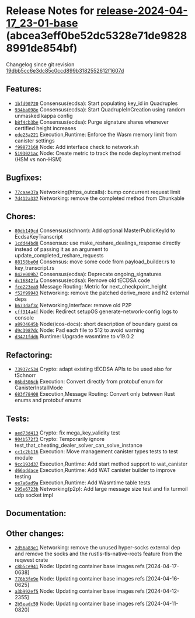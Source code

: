 Release Notes for [**release-2024-04-17\_23-01-base**](https://github.com/dfinity/ic/tree/release-2024-04-17_23-01-base) (abcea3eff0be52dc5328e71de98288991de854bf)
===================================================================================================================================================================

Changelog since git revision [19dbb5cc6e3dc85c0ccd899b3182552612f1607d](https://dashboard.internetcomputer.org/release/19dbb5cc6e3dc85c0ccd899b3182552612f1607d)

Features:
---------

* [`1bfd90720`](https://github.com/dfinity/ic/commit/1bfd90720) Consensus(ecdsa): Start populating key\_id in Quadruples
* [`934ba098e`](https://github.com/dfinity/ic/commit/934ba098e) Consensus(ecdsa): Start QuadrupleInCreation using random unmasked kappa config
* [`b8f4cb3be`](https://github.com/dfinity/ic/commit/b8f4cb3be) Consensus(ecdsa): Purge signature shares whenever certified height increases
* [`ede23a221`](https://github.com/dfinity/ic/commit/ede23a221) Execution,Runtime: Enforce the Wasm memory limit from canister settings
* [`f99873168`](https://github.com/dfinity/ic/commit/f99873168) Node: Add interface check to network.sh
* [`5193021ac`](https://github.com/dfinity/ic/commit/5193021ac) Node: Create metric to track the node deployment method (HSM vs non-HSM)

Bugfixes:
---------

* [`77caae37a`](https://github.com/dfinity/ic/commit/77caae37a) Networking(https\_outcalls): bump concurrent request limit
* [`7d412a337`](https://github.com/dfinity/ic/commit/7d412a337) Networking: remove the completed method from Chunkable

Chores:
-------

* [`80db149cd`](https://github.com/dfinity/ic/commit/80db149cd) Consensus(schnorr): Add optional MasterPublicKeyId to EcdsaKeyTranscript
* [`1cdd44bd8`](https://github.com/dfinity/ic/commit/1cdd44bd8) Consensus: use make\_reshare\_dealings\_response directly instead of passing it as an argument to update\_completed\_reshare\_requests
* [`88158be0d`](https://github.com/dfinity/ic/commit/88158be0d) Consensus: move some code from payload\_builder.rs to key\_transcript.rs
* [`842e009b7`](https://github.com/dfinity/ic/commit/842e009b7) Consensus(ecdsa): Deprecate ongoing\_signatures
* [`dc16842fa`](https://github.com/dfinity/ic/commit/dc16842fa) Consensus(ecdsa): Remove old tECDSA code
* [`fce223ea9`](https://github.com/dfinity/ic/commit/fce223ea9) Message Routing: Metric for next\_checkpoint\_height
* [`f52f99943`](https://github.com/dfinity/ic/commit/f52f99943) Networking: remove the patched derive\_more and h2 external deps
* [`b673daf3c`](https://github.com/dfinity/ic/commit/b673daf3c) Networking,Interface: remove old P2P
* [`cff314a4f`](https://github.com/dfinity/ic/commit/cff314a4f) Node: Redirect setupOS generate-network-config logs to console
* [`a8934645b`](https://github.com/dfinity/ic/commit/a8934645b) Node(icos-docs): short description of boundary guest os
* [`d9c3987dc`](https://github.com/dfinity/ic/commit/d9c3987dc) Node: Pad each file to 512 to avoid warning
* [`d3471fdd6`](https://github.com/dfinity/ic/commit/d3471fdd6) Runtime: Upgrade wasmtime to v19.0.2

Refactoring:
------------

* [`73937c534`](https://github.com/dfinity/ic/commit/73937c534) Crypto: adapt existing tECDSA APIs to be used also for tSchnorr
* [`06bd506cb`](https://github.com/dfinity/ic/commit/06bd506cb) Execution: Convert directly from protobuf enum for CanisterInstallMode
* [`683f78408`](https://github.com/dfinity/ic/commit/683f78408) Execution,Message Routing: Convert only between Rust enums and protobuf enums

Tests:
------

* [`aed73d413`](https://github.com/dfinity/ic/commit/aed73d413) Crypto: fix mega\_key\_validity test
* [`904b572f3`](https://github.com/dfinity/ic/commit/904b572f3) Crypto: Temporarily ignore test\_that\_cheating\_dealer\_solver\_can\_solve\_instance
* [`cc1c2b116`](https://github.com/dfinity/ic/commit/cc1c2b116) Execution: Move management canister types tests to test module
* [`9cc193d37`](https://github.com/dfinity/ic/commit/9cc193d37) Execution,Runtime: Add start method support to wat\_canister
* [`d66addace`](https://github.com/dfinity/ic/commit/d66addace) Execution,Runtime: Add WAT canister builder to improve testing
* [`ee7a6ad9a`](https://github.com/dfinity/ic/commit/ee7a6ad9a) Execution,Runtime: Add Wasmtime table tests
* [`295e6723b`](https://github.com/dfinity/ic/commit/295e6723b) Networking(p2p): Add large message size test and fix turmoil udp socket impl

Documentation:
--------------


Other changes:
--------------

* [`2d56a83e1`](https://github.com/dfinity/ic/commit/2d56a83e1) Networking: remove the unused hyper-socks external dep and remove the socks and the rustls-tls-native-roots feature from the reqwest crate
* [`c8b5ce941`](https://github.com/dfinity/ic/commit/c8b5ce941) Node: Updating container base images refs [2024-04-17-0638]
* [`776b3fe9e`](https://github.com/dfinity/ic/commit/776b3fe9e) Node: Updating container base images refs [2024-04-16-0625]
* [`a3b992ef5`](https://github.com/dfinity/ic/commit/a3b992ef5) Node: Updating container base images refs [2024-04-12-2355]
* [`2b5eadc59`](https://github.com/dfinity/ic/commit/2b5eadc59) Node: Updating container base images refs [2024-04-11-0820]
